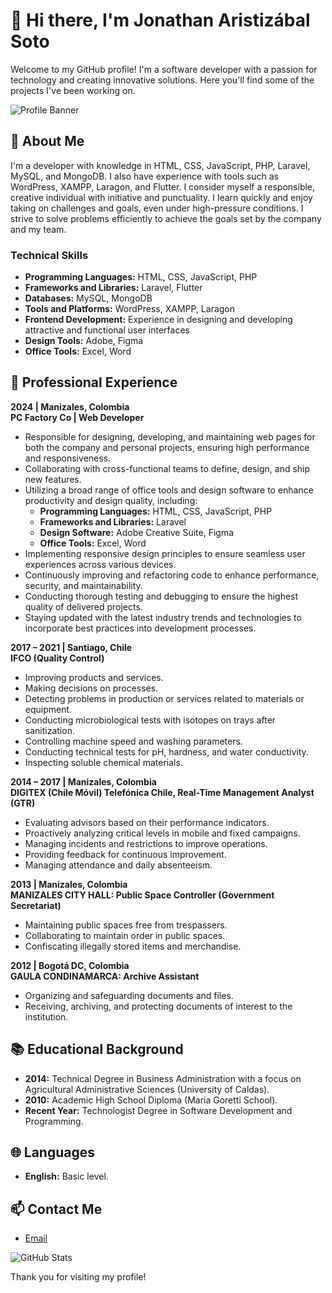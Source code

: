 # 👋 Hi there, I'm Jonathan Aristizábal Soto

Welcome to my GitHub profile! I'm a software developer with a passion for technology and creating innovative solutions. Here you'll find some of the projects I've been working on.

![Profile Banner](https://github.com/JonathanAristizabalSoto)

## 🚀 About Me

I'm a developer with knowledge in HTML, CSS, JavaScript, PHP, Laravel, MySQL, and MongoDB. I also have experience with tools such as WordPress, XAMPP, Laragon, and Flutter. I consider myself a responsible, creative individual with initiative and punctuality. I learn quickly and enjoy taking on challenges and goals, even under high-pressure conditions. I strive to solve problems efficiently to achieve the goals set by the company and my team.

### Technical Skills

- **Programming Languages:** HTML, CSS, JavaScript, PHP
- **Frameworks and Libraries:** Laravel, Flutter
- **Databases:** MySQL, MongoDB
- **Tools and Platforms:** WordPress, XAMPP, Laragon
- **Frontend Development:** Experience in designing and developing attractive and functional user interfaces
- **Design Tools:** Adobe, Figma
- **Office Tools:** Excel, Word

## 💼 Professional Experience

**2024 | Manizales, Colombia**  
**PC Factory Co | Web Developer**
- Responsible for designing, developing, and maintaining web pages for both the company and personal projects, ensuring high performance and responsiveness.
- Collaborating with cross-functional teams to define, design, and ship new features.
- Utilizing a broad range of office tools and design software to enhance productivity and design quality, including:
  - **Programming Languages:** HTML, CSS, JavaScript, PHP
  - **Frameworks and Libraries:** Laravel
  - **Design Software:** Adobe Creative Suite, Figma
  - **Office Tools:** Excel, Word
- Implementing responsive design principles to ensure seamless user experiences across various devices.
- Continuously improving and refactoring code to enhance performance, security, and maintainability.
- Conducting thorough testing and debugging to ensure the highest quality of delivered projects.
- Staying updated with the latest industry trends and technologies to incorporate best practices into development processes.


**2017 – 2021 | Santiago, Chile**  
**IFCO (Quality Control)**
- Improving products and services.
- Making decisions on processes.
- Detecting problems in production or services related to materials or equipment.
- Conducting microbiological tests with isotopes on trays after sanitization.
- Controlling machine speed and washing parameters.
- Conducting technical tests for pH, hardness, and water conductivity.
- Inspecting soluble chemical materials.

**2014 – 2017 | Manizales, Colombia**  
**DIGITEX (Chile Móvil) Telefónica Chile, Real-Time Management Analyst (GTR)**
- Evaluating advisors based on their performance indicators.
- Proactively analyzing critical levels in mobile and fixed campaigns.
- Managing incidents and restrictions to improve operations.
- Providing feedback for continuous improvement.
- Managing attendance and daily absenteeism.

**2013 | Manizales, Colombia**  
**MANIZALES CITY HALL: Public Space Controller (Government Secretariat)**
- Maintaining public spaces free from trespassers.
- Collaborating to maintain order in public spaces.
- Confiscating illegally stored items and merchandise.

**2012 | Bogotá DC, Colombia**  
**GAULA CONDINAMARCA: Archive Assistant**
- Organizing and safeguarding documents and files.
- Receiving, archiving, and protecting documents of interest to the institution.

## 📚 Educational Background

- **2014:** Technical Degree in Business Administration with a focus on Agricultural Administrative Sciences (University of Caldas).
- **2010:** Academic High School Diploma (María Goretti School).
- **Recent Year:** Technologist Degree in Software Development and Programming.

## 🌐 Languages

- **English:** Basic level.

## 📫 Contact Me
- [Email](jhonatan901230@hotmail.com)

![GitHub Stats](https://github-readme-stats.vercel.app/api?username=your-github-username&show_icons=true&theme=radical)

Thank you for visiting my profile!

<!---
JonathanAristizabalSoto/JonathanAristizabalSoto is a ✨ special ✨ repository because its `README.md` (this file) appears on your GitHub profile.
You can click the Preview link to take a look at your changes.
--->
